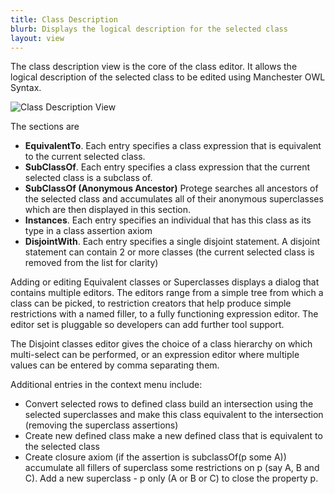 ```yaml
---
title: Class Description
blurb: Displays the logical description for the selected class
layout: view
---
```


The class description view is the core of the class editor.  It allows the logical description of the selected class to be edited using Manchester OWL Syntax.

![Class Description View]({{site.baseurl}}/assets/views/class-description/class-description-view.png)

The sections are

* **EquivalentTo**.  Each entry specifies a class expression that is equivalent to the current selected class.
* **SubClassOf**.  Each entry specifies a class expression that the current selected class is a subclass of.
* **SubClassOf (Anonymous Ancestor)** Protege searches all ancestors of the selected class and accumulates all of their anonymous superclasses which are then displayed in this section.
* **Instances**.  Each entry specifies an individual that has this class as its type in a class assertion axiom
* **DisjointWith**. Each entry specifies a single disjoint statement. A disjoint statement can contain 2 or more classes (the current selected class is removed from the list for clarity)


Adding or editing Equivalent classes or Superclasses displays a dialog that contains multiple editors. The editors range from a simple tree from which a class can be picked, to restriction creators that help produce simple restrictions with a named filler, to a fully functioning expression editor. The editor set is pluggable so developers can add further tool support.

The Disjoint classes editor gives the choice of a class hierarchy on which multi-select can be performed, or an expression editor where multiple values can be entered by comma separating them.

Additional entries in the context menu include:


* Convert selected rows to defined class build an intersection using the selected superclasses and make this class equivalent to the intersection (removing the superclass assertions)
* Create new defined class make a new defined class that is equivalent to the selected class
* Create closure axiom (if the assertion is subclassOf(p some A)) accumulate all fillers of superclass some restrictions on p (say A, B and C). Add a new superclass - p only (A or B or C) to close the property p.
